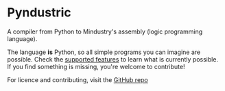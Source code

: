 # Pyndustric

A compiler from Python to Mindustry's assembly (logic programming language).

The language **is** Python, so all simple programs you can imagine are possible.
Check the [supported features](./supported.md) to learn what is currently possible.
If you find something is missing, you're welcome to contribute!

For licence and contributing, visit the [GitHub repo](https://github.com/Lonami/pyndustric)